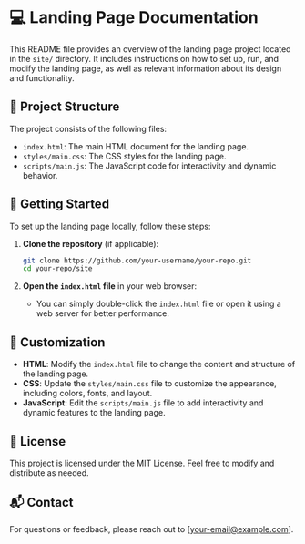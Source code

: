 # 💻 Landing Page Documentation

This README file provides an overview of the landing page project located in the `site/` directory. It includes instructions on how to set up, run, and modify the landing page, as well as relevant information about its design and functionality.

## 📁 Project Structure

The project consists of the following files:

- `index.html`: The main HTML document for the landing page.
- `styles/main.css`: The CSS styles for the landing page.
- `scripts/main.js`: The JavaScript code for interactivity and dynamic behavior.

## 🚀 Getting Started

To set up the landing page locally, follow these steps:

1. **Clone the repository** (if applicable):
   ```bash
   git clone https://github.com/your-username/your-repo.git
   cd your-repo/site
   ```

2. **Open the `index.html` file** in your web browser:
   - You can simply double-click the `index.html` file or open it using a web server for better performance.

## 🎨 Customization

- **HTML**: Modify the `index.html` file to change the content and structure of the landing page.
- **CSS**: Update the `styles/main.css` file to customize the appearance, including colors, fonts, and layout.
- **JavaScript**: Edit the `scripts/main.js` file to add interactivity and dynamic features to the landing page.

## 📄 License

This project is licensed under the MIT License. Feel free to modify and distribute as needed.

## 📬 Contact

For questions or feedback, please reach out to [your-email@example.com].